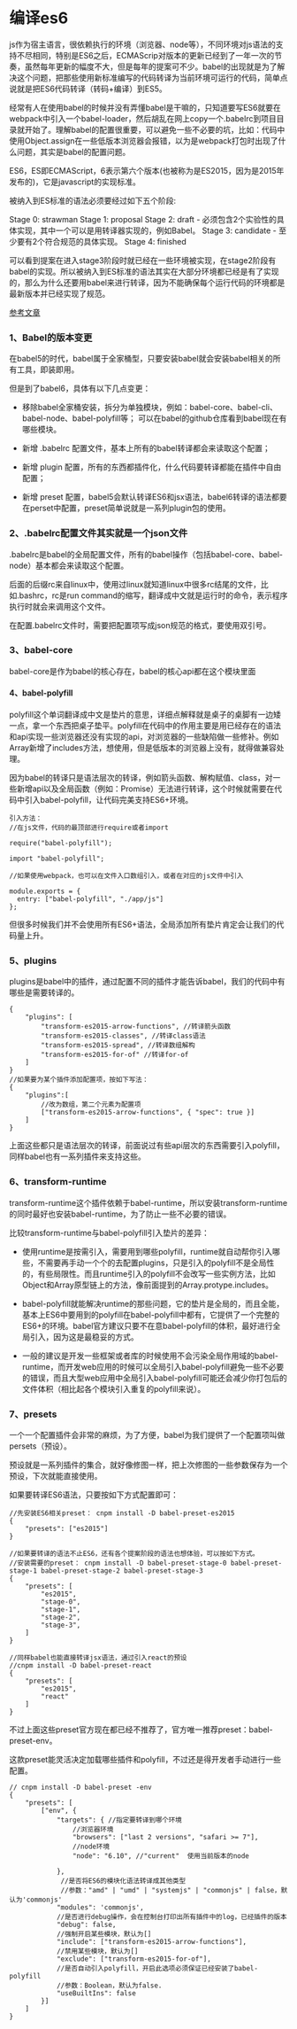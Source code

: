 # 编译es6
js作为宿主语言，很依赖执行的环境（浏览器、node等），不同环境对js语法的支持不尽相同，特别是ES6之后，ECMAScrip对版本的更新已经到了一年一次的节奏，虽然每年更新的幅度不大，但是每年的提案可不少。babel的出现就是为了解决这个问题，把那些使用新标准编写的代码转译为当前环境可运行的代码，简单点说就是把ES6代码转译（转码+编译）到ES5。

经常有人在使用babel的时候并没有弄懂babel是干嘛的，只知道要写ES6就要在webpack中引入一个babel-loader，然后胡乱在网上copy一个.babelrc到项目目录就开始了。理解babel的配置很重要，可以避免一些不必要的坑，比如：代码中使用Object.assign在一些低版本浏览器会报错，以为是webpack打包时出现了什么问题，其实是babel的配置问题。

ES6，ES即ECMAScript，6表示第六个版本(也被称为是ES2015，因为是2015年发布的)，它是javascript的实现标准。

被纳入到ES标准的语法必须要经过如下五个阶段:

Stage 0: strawman
Stage 1: proposal
Stage 2: draft   -   必须包含2个实验性的具体实现，其中一个可以是用转译器实现的，例如Babel。
Stage 3: candidate  -  至少要有2个符合规范的具体实现。
Stage 4: finished

可以看到提案在进入stage3阶段时就已经在一些环境被实现，在stage2阶段有babel的实现。所以被纳入到ES标准的语法其实在大部分环境都已经是有了实现的，那么为什么还要用babel来进行转译，因为不能确保每个运行代码的环境都是最新版本并已经实现了规范。

[参考文章](https://juejin.im/post/59ec657ef265da431b6c5b03)

### 1、Babel的版本变更
在babel5的时代，babel属于全家桶型，只要安装babel就会安装babel相关的所有工具，即装即用。

但是到了babel6，具体有以下几点变更：

- 移除babel全家桶安装，拆分为单独模块，例如：babel-core、babel-cli、babel-node、babel-polyfill等；
可以在babel的github仓库看到babel现在有哪些模块。

- 新增 .babelrc 配置文件，基本上所有的babel转译都会来读取这个配置；

- 新增 plugin 配置，所有的东西都插件化，什么代码要转译都能在插件中自由配置；

- 新增 preset 配置，babel5会默认转译ES6和jsx语法，babel6转译的语法都要在perset中配置，preset简单说就是一系列plugin包的使用。


### 2、.babelrc配置文件其实就是一个json文件

.babelrc是babel的全局配置文件，所有的babel操作（包括babel-core、babel-node）基本都会来读取这个配置。

后面的后缀rc来自linux中，使用过linux就知道linux中很多rc结尾的文件，比如.bashrc，rc是run command的缩写，翻译成中文就是运行时的命令，表示程序执行时就会来调用这个文件。

在配置.babelrc文件时，需要把配置项写成json规范的格式，要使用双引号。

### 3、babel-core

babel-core是作为babel的核心存在，babel的核心api都在这个模块里面

#### 4、babel-polyfill

polyfill这个单词翻译成中文是垫片的意思，详细点解释就是桌子的桌脚有一边矮一点，拿一个东西把桌子垫平。polyfill在代码中的作用主要是用已经存在的语法和api实现一些浏览器还没有实现的api，对浏览器的一些缺陷做一些修补。例如Array新增了includes方法，想使用，但是低版本的浏览器上没有，就得做兼容处理。

因为babel的转译只是语法层次的转译，例如箭头函数、解构赋值、class，对一些新增api以及全局函数（例如：Promise）无法进行转译，这个时候就需要在代码中引入babel-polyfill，让代码完美支持ES6+环境。

```
引入方法：
//在js文件，代码的最顶部进行require或者import

require("babel-polyfill");

import "babel-polyfill";

//如果使用webpack，也可以在文件入口数组引入，或者在对应的js文件中引入

module.exports = {
  entry: ["babel-polyfill", "./app/js"]
};
```

但很多时候我们并不会使用所有ES6+语法，全局添加所有垫片肯定会让我们的代码量上升。

### 5、plugins

plugins是babel中的插件，通过配置不同的插件才能告诉babel，我们的代码中有哪些是需要转译的。

```
{
    "plugins": [
        "transform-es2015-arrow-functions", //转译箭头函数
        "transform-es2015-classes", //转译class语法
        "transform-es2015-spread", //转译数组解构
        "transform-es2015-for-of" //转译for-of
    ]
}
//如果要为某个插件添加配置项，按如下写法：
{
    "plugins":[
        //改为数组，第二个元素为配置项
        ["transform-es2015-arrow-functions", { "spec": true }]
    ]
}
```

上面这些都只是语法层次的转译，前面说过有些api层次的东西需要引入polyfill，同样babel也有一系列插件来支持这些。

### 6、transform-runtime

transform-runtime这个插件依赖于babel-runtime，所以安装transform-runtime的同时最好也安装babel-runtime，为了防止一些不必要的错误。

比较transform-runtime与babel-polyfill引入垫片的差异：

- 使用runtime是按需引入，需要用到哪些polyfill，runtime就自动帮你引入哪些，不需要再手动一个个的去配置plugins，只是引入的polyfill不是全局性的，有些局限性。而且runtime引入的polyfill不会改写一些实例方法，比如Object和Array原型链上的方法，像前面提到的Array.protype.includes。

- babel-polyfill就能解决runtime的那些问题，它的垫片是全局的，而且全能，基本上ES6中要用到的polyfill在babel-polyfill中都有，它提供了一个完整的ES6+的环境。babel官方建议只要不在意babel-polyfill的体积，最好进行全局引入，因为这是最稳妥的方式。

- 一般的建议是开发一些框架或者库的时候使用不会污染全局作用域的babel-runtime，而开发web应用的时候可以全局引入babel-polyfill避免一些不必要的错误，而且大型web应用中全局引入babel-polyfill可能还会减少你打包后的文件体积（相比起各个模块引入重复的polyfill来说）。

### 7、presets

一个一个配置插件会非常的麻烦，为了方便，babel为我们提供了一个配置项叫做persets（预设）。

预设就是一系列插件的集合，就好像修图一样，把上次修图的一些参数保存为一个预设，下次就能直接使用。

如果要转译ES6语法，只要按如下方式配置即可：

```
//先安装ES6相关preset： cnpm install -D babel-preset-es2015
{
    "presets": ["es2015"]
}

//如果要转译的语法不止ES6，还有各个提案阶段的语法也想体验，可以按如下方式。
//安装需要的preset： cnpm install -D babel-preset-stage-0 babel-preset-stage-1 babel-preset-stage-2 babel-preset-stage-3
{
    "presets": [
        "es2015",
        "stage-0",
        "stage-1",
        "stage-2",
        "stage-3",
    ]
}

//同样babel也能直接转译jsx语法，通过引入react的预设
//cnpm install -D babel-preset-react
{
    "presets": [
        "es2015",
        "react"
    ]
}
```

不过上面这些preset官方现在都已经不推荐了，官方唯一推荐preset：babel-preset-env。

这款preset能灵活决定加载哪些插件和polyfill，不过还是得开发者手动进行一些配置。

```
// cnpm install -D babel-preset -env
{
    "presets": [
        ["env", {
            "targets": { //指定要转译到哪个环境
                //浏览器环境
                "browsers": ["last 2 versions", "safari >= 7"],
                //node环境
                "node": "6.10", //"current"  使用当前版本的node
                
            },
             //是否将ES6的模块化语法转译成其他类型
             //参数："amd" | "umd" | "systemjs" | "commonjs" | false，默认为'commonjs'
            "modules": 'commonjs',
            //是否进行debug操作，会在控制台打印出所有插件中的log，已经插件的版本
            "debug": false,
            //强制开启某些模块，默认为[]
            "include": ["transform-es2015-arrow-functions"],
            //禁用某些模块，默认为[]
            "exclude": ["transform-es2015-for-of"],
            //是否自动引入polyfill，开启此选项必须保证已经安装了babel-polyfill
            //参数：Boolean，默认为false.
            "useBuiltIns": false
        }]
    ]
}
```